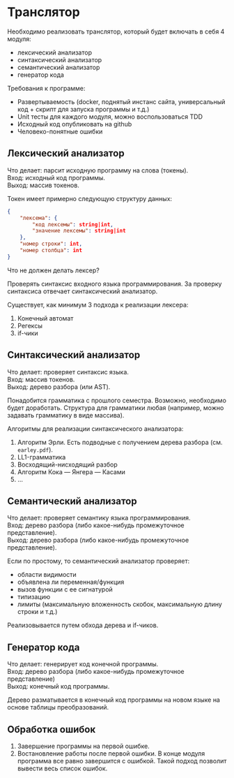 # Транслятор

Необходимо реализовать транслятор, который будет включать в себя 4 модуля:

- лексический анализатор
- синтаксический анализатор
- семантический анализатор
- генератор кода

Требования к программе:

- Развертываемость (docker, поднятый инстанс сайта, универсальный код + скрипт для запуска программы и т.д.)
- Unit тесты для каждого модуля, можно воспользоваться TDD
- Исходный код опубликовать на github
- Человеко-понятные ошибки

## Лексический анализатор

Что делает: парсит исходную программу на слова (токены).\
Вход: исходный код программы.\
Выход: массив токенов.

Токен имеет примерно следующую структуру данных:

```json
{
    "лексема": {
        "код лексемы": string|int,
        "значение лексемы": string|int
    },
    "номер строки": int,
    "номер столбца": int
}
```

Что не должен делать лексер?

Проверять синтаксис входного языка программирования. За проверку синтаксиса отвечает синтаксический анализатор.

Существует, как минимум 3 подхода к реализации лексера:

1) Конечный автомат
2) Регексы
3) if-чики

## Синтаксический анализатор

Что делает: проверяет синтаксис языка.\
Вход: массив токенов.\
Выход: дерево разбора (или AST).

Понадобится грамматика с прошлого семестра. Возможно, необходимо будет доработать.
Структура для грамматики любая (например, можно задавать грамматику в виде массива).

Алгоритмы для реализации синтаксического анализатора:

1) Алгоритм Эрли. Есть подводные с получением дерева разбора (см. `earley.pdf`).
2) LL1-грамматика
3) Восходящий-нисходящий разбор
4) Алгоритм Кока — Янгера — Касами
5) ...

## Семантический анализатор

Что делает: проверяет семантику языка программирования.\
Вход: дерево разбора (либо какое-нибудь промежуточное представление).\
Выход: дерево разбора (либо какое-нибудь промежуточное представление).

Если по простому, то семантический анализатор проверяет:

- области видимости
- объявлена ли переменная/функция
- вызов функции с ее сигнатурой
- типизацию
- лимиты (максимальную вложенность скобок, максимальную длину строки и т.д.)

Реализовывается путем обхода дерева и if-чиков.

## Генератор кода

Что делает: генерирует код конечной программы.\
Вход: дерево разбора (либо какое-нибудь промежуточное представление)\
Выход: конечный код программы.

Дерево разматывается в конечный код программы на новом языке на основе таблицы преобразований.

## Обработка ошибок

1) Завершение программы на первой ошибке.
2) Востановление работы после первой ошибки. В конце модуля программа все равно завершится с ошибкой. Такой подход позволит вывести весь список ошибок.
